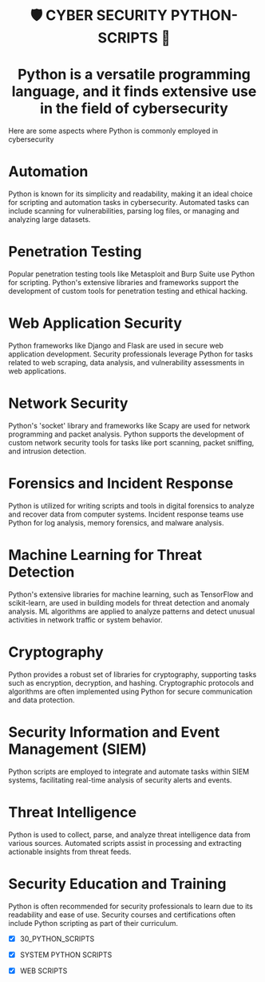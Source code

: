 <h1 align="center">🛡️ CYBER SECURITY PYTHON-SCRIPTS 🐍</h1>
<h1 align="center"> Python is a versatile programming language, and it finds extensive use in the field of cybersecurity </h1>
<dl>
  <dt>Here are some aspects where Python is commonly employed in cybersecurity</dt>
</dl>

# Automation 

Python is known for its simplicity and readability, making it an ideal choice for scripting and automation tasks in cybersecurity.
Automated tasks can include scanning for vulnerabilities, parsing log files, or managing and analyzing large datasets.

# Penetration Testing 

Popular penetration testing tools like Metasploit and Burp Suite use Python for scripting.
Python's extensive libraries and frameworks support the development of custom tools for penetration testing and ethical hacking.

# Web Application Security

Python frameworks like Django and Flask are used in secure web application development.
Security professionals leverage Python for tasks related to web scraping, data analysis, and vulnerability assessments in web applications.

# Network Security

Python's 'socket' library and frameworks like Scapy are used for network programming and packet analysis.
Python supports the development of custom network security tools for tasks like port scanning, packet sniffing, and intrusion detection.

# Forensics and Incident Response

Python is utilized for writing scripts and tools in digital forensics to analyze and recover data from computer systems.
Incident response teams use Python for log analysis, memory forensics, and malware analysis.

# Machine Learning for Threat Detection

Python's extensive libraries for machine learning, such as TensorFlow and scikit-learn, are used in building models for threat detection and anomaly analysis.
ML algorithms are applied to analyze patterns and detect unusual activities in network traffic or system behavior.

# Cryptography

Python provides a robust set of libraries for cryptography, supporting tasks such as encryption, decryption, and hashing.
Cryptographic protocols and algorithms are often implemented using Python for secure communication and data protection.

# Security Information and Event Management (SIEM)

Python scripts are employed to integrate and automate tasks within SIEM systems, facilitating real-time analysis of security alerts and events.

# Threat Intelligence 

Python is used to collect, parse, and analyze threat intelligence data from various sources.
Automated scripts assist in processing and extracting actionable insights from threat feeds.

# Security Education and Training

Python is often recommended for security professionals to learn due to its readability and ease of use.
Security courses and certifications often include Python scripting as part of their curriculum.


- [X] 30_PYTHON_SCRIPTS
- [X] SYSTEM PYTHON SCRIPTS
- [X] WEB SCRIPTS 

